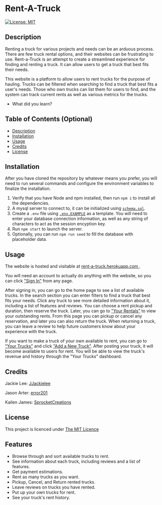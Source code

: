 # Rent-A-Truck

[![License: MIT](https://img.shields.io/badge/License-MIT-yellow.svg)](https://opensource.org/licenses/MIT)
## Description

Renting a truck for various projects and needs can be an arduous process. There are few truck rental options, and their websites can be frustrating to use. Rent-a-Truck is an attempt to create a streamlined experience for finding and renting a truck. It can allow users to get a truck that best fits their needs.

This website is a platform to allow users to rent trucks for the purpose of hauling. Trucks can be filtered when searching to find a truck that best fits a user's needs. Those who own trucks can list them for users to find, and the system can track current rents as well as various metrics for the trucks.

- What did you learn?

## Table of Contents (Optional)

- [Description](#description)
- [Installation](#installation)
- [Usage](#usage)
- [Credits](#credits)
- [License](#license)

## Installation

After you have cloned the repository by whatever means you prefer, you will need to run several commands and configure the environment variables to finalize the installation.

1. Verify that you have Node and npm installed, then run `npm i` to install all the dependencies.
2. A mysql server to connect to, it can be initialized using [`schema.sql`](./db/schema.sql).
3. Create a `.env` file using [`.env.EXAMPLE`](./.env.EXAMPLE) as a template. You will need to enter your database connection information, as well as any string of characters to act as the session encyption key.
4. Run `npm start` to launch the server.
5. Optionally, you can run `npm run seed` to fill the database with placeholder data.

## Usage

The website is hosted and visitable at [rent-a-truck.herokuapp.com
](https://rent-a-truck.herokuapp.com).

You will need an account to actually do anything with the website, so you can click ["Sign In"](https://rent-a-truck.herokuapp.com/signin) from any page.

After signing in, you can go to the home page to see a list of available trucks. In the search section you can enter filters to find a truck that best fits your needs. Click any truck to see more detailed information about it, including a list of features and reviews. You can choose a rent pickup and duration, then reserve the truck. Later, you can go to ["Your Rentals"](https://rent-a-truck.herokuapp.com/dashboard/renter) to view your outstanding rents. From this page you can pickup or cancel any reservation, and later you can also return the truck. When returning a truck, you can leave a review to help future customers know about your experience with the truck.

If you want to make a truck of your own available to rent, you can go to ["Your Trucks"](https://rent-a-truck.herokuapp.com/dashboard/rental) and click ["Add a New Truck"](https://rent-a-truck.herokuapp.com/truck/new). After posting your truck, it will become available to users for rent. You will be able to view the truck's revenue and history through the "Your Trucks" dashboard.

## Credits

Jackie Lee: [JJackielee](https://github.com/JJackielee)

Jason Arter: [error201](https://github.com/error201)

Kailen James: [SprocketCreations](https://github.com/SprocketCreations)


## License

This project is licenced under [The MIT Licence](LICENSE)


## Features

- Browse through and sort available trucks to rent.
- See information about each truck, including reviews and a list of features.
- Get payment estimations.
- Rent as many trucks as you want.
- Pickup, Cancel, and Return rented trucks.
- Leave reviews on trucks you have rented.
- Put up your own trucks for rent.
- See your truck's rent history.